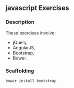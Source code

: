 ## javascript Exercises

### Description

These exercises involve:

- jQuery,
- AngularJS,
- Bootstrap,
- Bower.

### Scaffolding

```sh
bower install bootstrap
```

